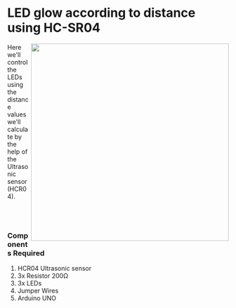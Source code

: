 <h1>LED glow according to distance using HC-SR04</h1>

<div>
  <img width=450 align=right src="https://github.com/Zayd1602/Dive-into-Electronics/blob/main/Basics%202/09-LED%20glow%20according%20to%20distance%20using%20HC-SR04/circ_anim.gif">
  <p>Here we'll control the LEDs using the distance values we'll calculate by the help of the Ultrasonic sensor (HCR04). 
  </p>
  <p> <br><br>
    
  </p>
  
  <h3>Components Required</h3>
  <ol>
    <li>HCR04 Ultrasonic sensor</li>
    <li>3x Resistor 200Ω</li>
    <li>3x LEDs</li>
    <li>Jumper Wires</li>
    <li>Arduino UNO</li>
  </ol>
</div>
<br>

